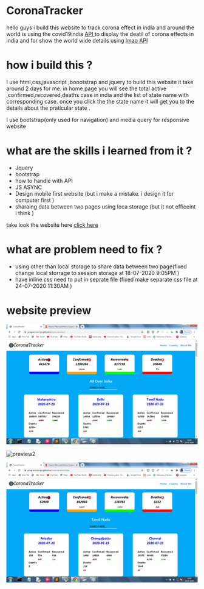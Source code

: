 # CoronaTracker
<p>
hello guys i build this website to track corona effect in india and around the world  is  using the covid19india <a href="https://api.covid19india.org/"> API </a> to display the deatil of corona effects in india 
and for show the world wide details using  <a href="https://corona.lmao.ninja/"> lmao API</a></p>

# how i build this ?
 <p> I use html,css,javascript ,boootstrap and jquery to build this website it take around 2 days for me. 
in home page you will see the total active ,confirmed,recovered,deaths case in india and  the list of state name with corresponding case.
once you click the the state name it will get you to the details about the praticular state . </p>
<p>I use bootstrap(only used for navigation) and media query for responsive website </p>

# what are the skills i learned from  it  ?
  <ul>
 <li> Jquery</li>
 <li> bootstrap</li>
 <li> how to handle with API </li>
 <li> JS ASYNC </li>
 <li>Design mobile first website (but i make a mistake. i design it  for computer first )</li>
 <li>sharaing data between two pages using loca storage (but it not efficeint i think )</li>
 </ul>
 
take look the website here <a href="https://programmerraja.github.io/coronatracker/index">click here </a>

# what are problem need to fix ?
<ul>
 <li> using other than local storage to share data between two page(fixed change local storrage to session storage at 18-07-2020 9:05PM ) </li>
 <li> have inline css  need to put in seprate file (fixed make separate css file at 24-07-2020 11:30AM )</li>
 </ul>

# website preview

 ![preview1](image/mywebsite.png)
 
![preview2](image/mywebsitesc.png)
  
 ![preview3](image/mywebsites.png)
